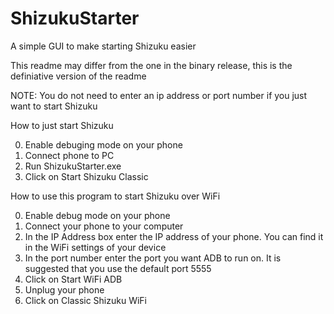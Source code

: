 # ShizukuStarter
A simple GUI to make starting Shizuku easier

This readme may differ from the one in the binary release, this is the definiative version of the readme

NOTE: You do not need to enter an ip address or port number if you just want to start Shizuku

How to just start Shizuku

0) Enable debuging mode on your phone
1) Connect phone to PC
2) Run ShizukuStarter.exe 
3) Click on Start Shizuku Classic


How to use this program to start Shizuku over WiFi

0) Enable debug mode on your phone 
1) Connect your phone to your computer
2) In the IP Address box enter the IP address of your phone. You can find it in the WiFi settings of your device
3) In the port number enter the port you want ADB to run on. It is suggested that you use the default port 5555
4) Click on Start WiFi ADB
5) Unplug your phone
6) Click on Classic Shizuku WiFi

